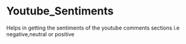 # Youtube_Sentiments
 Helps in getting the sentiments of the youtube comments sections i.e negative,neutral or positive
